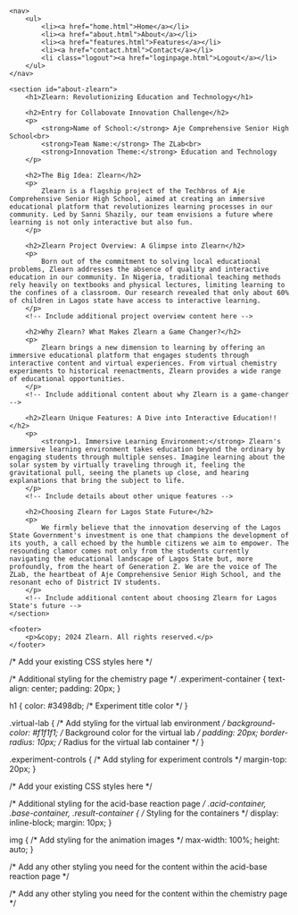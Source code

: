 <!DOCTYPE html>
<html lang="en">
<head>
    <meta charset="UTF-8">
    <meta name="viewport" content="width=device-width, initial-scale=1.0">
    <title>About Zlearn</title>
    <link rel="stylesheet" type="text/css" href="styles.css">
</head>
<body>

    <nav>
        <ul>
            <li><a href="home.html">Home</a></li>
            <li><a href="about.html">About</a></li>
            <li><a href="features.html">Features</a></li>
            <li><a href="contact.html">Contact</a></li>
            <li class="logout"><a href="loginpage.html">Logout</a></li>
        </ul>
    </nav>

    <section id="about-zlearn">
        <h1>Zlearn: Revolutionizing Education and Technology</h1>

        <h2>Entry for Collabovate Innovation Challenge</h2>
        <p>
            <strong>Name of School:</strong> Aje Comprehensive Senior High School<br>
            <strong>Team Name:</strong> The ZLab<br>
            <strong>Innovation Theme:</strong> Education and Technology
        </p>

        <h2>The Big Idea: Zlearn</h2>
        <p>
            Zlearn is a flagship project of the Techbros of Aje Comprehensive Senior High School, aimed at creating an immersive educational platform that revolutionizes learning processes in our community. Led by Sanni Shazily, our team envisions a future where learning is not only interactive but also fun.
        </p>

        <h2>Zlearn Project Overview: A Glimpse into Zlearn</h2>
        <p>
            Born out of the commitment to solving local educational problems, Zlearn addresses the absence of quality and interactive education in our community. In Nigeria, traditional teaching methods rely heavily on textbooks and physical lectures, limiting learning to the confines of a classroom. Our research revealed that only about 60% of children in Lagos state have access to interactive learning.
        </p>
        <!-- Include additional project overview content here -->

        <h2>Why Zlearn? What Makes Zlearn a Game Changer?</h2>
        <p>
            Zlearn brings a new dimension to learning by offering an immersive educational platform that engages students through interactive content and virtual experiences. From virtual chemistry experiments to historical reenactments, Zlearn provides a wide range of educational opportunities.
        </p>
        <!-- Include additional content about why Zlearn is a game-changer -->

        <h2>Zlearn Unique Features: A Dive into Interactive Education!!</h2>
        <p>
            <strong>1. Immersive Learning Environment:</strong> Zlearn's immersive learning environment takes education beyond the ordinary by engaging students through multiple senses. Imagine learning about the solar system by virtually traveling through it, feeling the gravitational pull, seeing the planets up close, and hearing explanations that bring the subject to life.
        </p>
        <!-- Include details about other unique features -->

        <h2>Choosing Zlearn for Lagos State Future</h2>
        <p>
            We firmly believe that the innovation deserving of the Lagos State Government's investment is one that champions the development of its youth, a call echoed by the humble citizens we aim to empower. The resounding clamor comes not only from the students currently navigating the educational landscape of Lagos State but, more profoundly, from the heart of Generation Z. We are the voice of The ZLab, the heartbeat of Aje Comprehensive Senior High School, and the resonant echo of District IV students.
        </p>
        <!-- Include additional content about choosing Zlearn for Lagos State's future -->
    </section>

    <footer>
        <p>&copy; 2024 Zlearn. All rights reserved.</p>
    </footer>

</body>
</html>



/* Add your existing CSS styles here */

/* Additional styling for the chemistry page */
.experiment-container {
    text-align: center;
    padding: 20px;
}

h1 {
    color: #3498db; /* Experiment title color */
}

.virtual-lab {
    /* Add styling for the virtual lab environment */
    background-color: #f1f1f1; /* Background color for the virtual lab */
    padding: 20px;
    border-radius: 10px; /* Radius for the virtual lab container */
}

.experiment-controls {
    /* Add styling for experiment controls */
    margin-top: 20px;
}




/* Add your existing CSS styles here */

/* Additional styling for the acid-base reaction page */
.acid-container, .base-container, .result-container {
    /* Styling for the containers */
    display: inline-block;
    margin: 10px;
}

img {
    /* Add styling for the animation images */
    max-width: 100%;
    height: auto;
}

/* Add any other styling you need for the content within the acid-base reaction page */


/* Add any other styling you need for the content within the chemistry page */
